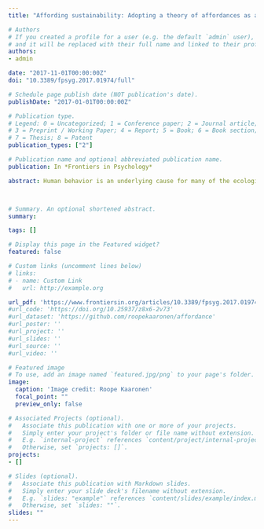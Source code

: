 ```yaml
---
title: "Affording sustainability: Adopting a theory of affordances as a guiding heuristic for environmental policy"

# Authors
# If you created a profile for a user (e.g. the default `admin` user), write the username (folder name) here 
# and it will be replaced with their full name and linked to their profile.
authors:
- admin

date: "2017-11-01T00:00:00Z"
doi: "10.3389/fpsyg.2017.01974/full"

# Schedule page publish date (NOT publication's date).
publishDate: "2017-01-01T00:00:00Z"

# Publication type.
# Legend: 0 = Uncategorized; 1 = Conference paper; 2 = Journal article;
# 3 = Preprint / Working Paper; 4 = Report; 5 = Book; 6 = Book section;
# 7 = Thesis; 8 = Patent
publication_types: ["2"]

# Publication name and optional abbreviated publication name.
publication: In *Frontiers in Psychology*

abstract: Human behavior is an underlying cause for many of the ecological crises faced in the 21st century, and there is no escaping from the fact that widespread behavior change is necessary for socio-ecological systems to take a sustainable turn. Whilst making people and communities behave sustainably is a fundamental objective for environmental policy, behavior change interventions and policies are often implemented from a very limited non-systemic perspective. Environmental policy-makers and psychologists alike often reduce cognition ‘to the brain,’ focusing only to a minor extent on how everyday environments systemically afford pro-environmental behavior. Symptomatic of this are the widely prevalent attitude–action, value–action or knowledge–action gaps, understood in this paper as the gulfs lying between sustainable thinking and behavior due to lack of affordances. I suggest that by adopting a theory of affordances as a guiding heuristic, environmental policy-makers are better equipped to promote policies that translate sustainable thinking into sustainable behavior, often self-reinforcingly, and have better conceptual tools to nudge our socio–ecological system toward a sustainable turn. Affordance theory, which studies the relations between abilities to perceive and act and environmental features, is shown to provide a systemic framework for analyzing environmental policies and the ecology of human behavior. This facilitates the location and activation of leverage points for systemic policy interventions, which can help socio–ecological systems to learn to adapt to more sustainable habits. Affordance theory is presented to be applicable and pertinent to technically all nested levels of socio–ecological systems from the studies of sustainable objects and households to sustainable urban environments, making it an immensely versatile conceptual policy tool. Finally, affordance theory is also discussed from a participatory perspective. Increasing the fit between local thinking and external behavior possibilities entails a deep understanding of tacit and explicit attitudes, values, knowledge as well as physical and social environments, best gained via inclusive and polycentric policy approaches.



# Summary. An optional shortened abstract.
summary: 

tags: []

# Display this page in the Featured widget?
featured: false

# Custom links (uncomment lines below)
# links:
# - name: Custom Link
#   url: http://example.org

url_pdf: 'https://www.frontiersin.org/articles/10.3389/fpsyg.2017.01974/pdf'
#url_code: 'https://doi.org/10.25937/z8x6-2v73'
#url_dataset: 'https://github.com/roopekaaronen/affordance'
#url_poster: ''
#url_project: ''
#url_slides: ''
#url_source: ''
#url_video: ''

# Featured image
# To use, add an image named `featured.jpg/png` to your page's folder. 
image:
  caption: 'Image credit: Roope Kaaronen'
  focal_point: ""
  preview_only: false

# Associated Projects (optional).
#   Associate this publication with one or more of your projects.
#   Simply enter your project's folder or file name without extension.
#   E.g. `internal-project` references `content/project/internal-project/index.md`.
#   Otherwise, set `projects: []`.
projects:
- []

# Slides (optional).
#   Associate this publication with Markdown slides.
#   Simply enter your slide deck's filename without extension.
#   E.g. `slides: "example"` references `content/slides/example/index.md`.
#   Otherwise, set `slides: ""`.
slides: ""
---
```

